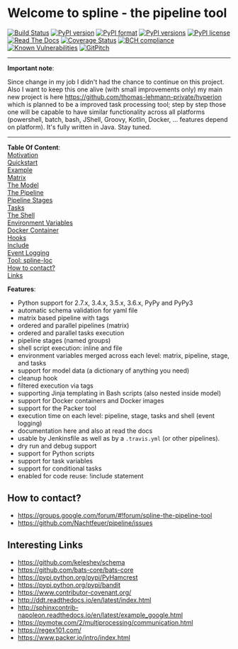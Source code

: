 # Welcome to spline - the pipeline tool

[![Build Status](https://travis-ci.org/Nachtfeuer/pipeline.svg?branch=master)](https://travis-ci.org/Nachtfeuer/pipeline)
[![PyPI version](https://img.shields.io/pypi/v/spline.svg)](https://pypi.python.org/pypi/spline)
[![PyPI format](https://img.shields.io/pypi/format/spline.svg)](https://pypi.python.org/pypi/spline)
[![PyPI versions](https://img.shields.io/pypi/pyversions/spline.svg)](https://pypi.python.org/pypi/spline)
[![PyPI license](https://img.shields.io/pypi/l/spline.svg)](https://pypi.python.org/pypi/spline)
[![Read The Docs](https://readthedocs.org/projects/spline/badge/?version=latest)](http://spline.readthedocs.io/en/latest/?badge=latest)
[![Coverage Status](https://coveralls.io/repos/github/Nachtfeuer/pipeline/badge.svg?branch=master&service=github)](https://coveralls.io/github/Nachtfeuer/pipeline?branch=master)
[![BCH compliance](https://bettercodehub.com/edge/badge/Nachtfeuer/pipeline?branch=master)](https://bettercodehub.com/)
[![Known Vulnerabilities](https://snyk.io/test/github/nachtfeuer/pipeline/badge.svg)](https://snyk.io/test/github/nachtfeuer/pipeline)
[![GitPitch](https://gitpitch.com/assets/badge.svg)](https://gitpitch.com/Nachtfeuer/pipeline/master)

---

**Important note**:

Since change in my job I didn't had the chance to continue on this project. Also I want to keep this one alive
(with small improvements only) my main new project is here https://github.com/thomas-lehmann-private/hyperion which is planned to be
a improved task processing tool; step by step those one will be capable to have similar functionality across all platforms
(powershell, batch, bash, JShell, Groovy, Kotlin, Docker, ... features depend on platform). It's fully written in Java. Stay tuned.

---

**Table Of Content**:  
[Motivation](docs/motivation.rst)  
[Quickstart](docs/quickstart.rst)  
[Example](docs/example.rst)  
[Matrix](docs/matrix.rst)  
[The Model](docs/model.rst)  
[The Pipeline](docs/pipeline.rst)  
[Pipeline Stages](docs/stages.rst)  
[Tasks](docs/tasks.rst)  
[The Shell](docs/shell.rst)  
[Environment Variables](docs/env.rst)  
[Docker Container](docs/docker_container.rst)  
[Hooks](docs/hooks.rst)  
[Include](docs/include.rst)  
[Event Logging](docs/event_logging.rst)  
[Tool: spline-loc](docs/spline_loc.rst)  
[How to contact?](#contact)  
[Links](#links)  

**Features**:
 - Python support for 2.7.x, 3.4.x, 3.5.x, 3.6.x, PyPy and PyPy3
 - automatic schema validation for yaml file
 - matrix based pipeline with tags
 - ordered and parallel pipelines (matrix)
 - ordered and parallel tasks execution
 - pipeline stages (named groups)
 - shell script execution: inline and file
 - environment variables merged across each level: matrix, pipeline, stage, and tasks
 - support for model data (a dictionary of anything you need)
 - cleanup hook
 - filtered execution via tags
 - supporting Jinja templating in Bash scripts (also nested inside model)
 - support for Docker containers and Docker images
 - support for the Packer tool
 - execution time on each level: pipeline, stage, tasks and shell (event logging)
 - documentation here and also at read the docs
 - usable by Jenkinsfile as well as by a `.travis.yml` (or other pipelines).
 - dry run and debug support
 - support for Python scripts
 - support for task variables
 - support for conditional tasks
 - enabled for code reuse: !include statement

## <a name="contact">How to contact?</a>
 - https://groups.google.com/forum/#!forum/spline-the-pipeline-tool
 - https://github.com/Nachtfeuer/pipeline/issues


## <a name="links">Interesting Links</a>

 - https://github.com/keleshev/schema
 - https://github.com/bats-core/bats-core
 - https://pypi.python.org/pypi/PyHamcrest
 - https://pypi.python.org/pypi/bandit
 - https://www.contributor-covenant.org/
 - http://ddt.readthedocs.io/en/latest/index.html
 - http://sphinxcontrib-napoleon.readthedocs.io/en/latest/example_google.html
 - https://pymotw.com/2/multiprocessing/communication.html
 - https://regex101.com/
 - https://www.packer.io/intro/index.html
